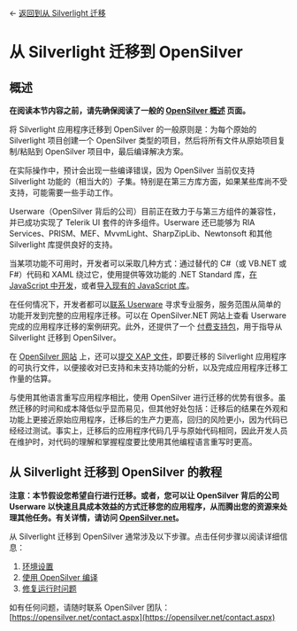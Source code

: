 ← [返回到从 Silverlight 迁移](/docs/9/25)

# 从 Silverlight 迁移到 OpenSilver

## 概述

**在阅读本节内容之前，请先确保阅读了一般的 [OpenSilver 概述](../general/overview.md) 页面。**

将 Silverlight 应用程序迁移到 OpenSilver 的一般原则是：为每个原始的 Silverlight 项目创建一个 OpenSilver 类型的项目，然后将所有文件从原始项目复制/粘贴到 OpenSilver 项目中，最后编译解决方案。

在实际操作中，预计会出现一些编译错误，因为 OpenSilver 当前仅支持 Silverlight 功能的（相当大的）子集。特别是在第三方库方面，如果某些库尚不受支持，可能需要一些手动工作。

Userware（OpenSilver 背后的公司）目前正在致力于与第三方组件的兼容性，并已成功实现了 Telerik UI 套件的许多组件。Userware 还已能够为 RIA Services、PRISM、MEF、MvvmLight、SharpZipLib、Newtonsoft 和其他 Silverlight 库提供良好的支持。

当某项功能不可用时，开发者可以采取几种方式：通过替代的 C#（或 VB.NET 或 F#）代码和 XAML 绕过它，使用提供等效功能的 .NET Standard 库，[在 JavaScript 中开发](https://doc.opensilver.net/documentation/general/javascript-interop-and-libraries.html)，或者[导入现有的 JavaScript 库](https://doc.opensilver.net/documentation/general/javascript-interop-and-libraries.html)。

在任何情况下，开发者都可以[联系 Userware](https://www.opensilver.net/contact.aspx) 寻求专业服务，服务范围从简单的功能开发到完整的应用程序迁移。可以在 OpenSilver.NET 网站上查看 Userware 完成的应用程序迁移的案例研究。此外，还提供了一个 [付费支持包](https://www.opensilver.net/links/migration-package.aspx)，用于指导从 Silverlight 迁移到 OpenSilver。

在 [OpenSilver 网站](https://www.opensilver.net) 上，还可以[提交 XAP 文件](https://www.opensilver.net/migrate/upload-xap.aspx)，即要迁移的 Silverlight 应用程序的可执行文件，以便接收对已支持和未支持功能的分析，以及完成应用程序迁移工作量的估算。

与使用其他语言重写应用程序相比，使用 OpenSilver 进行迁移的优势有很多。虽然迁移的时间和成本降低似乎显而易见，但其他好处包括：迁移后的结果在外观和功能上更接近原始应用程序，迁移后的生产力更高，回归的风险更小，因为代码已经经过测试。事实上，迁移后的应用程序代码几乎与原始代码相同，因此开发人员在维护时，对代码的理解和掌握程度要比使用其他编程语言重写时更高。

## 从 Silverlight 迁移到 OpenSilver 的教程

**注意：本节假设您希望自行进行迁移。或者，您可以让 OpenSilver 背后的公司 Userware 以快速且具成本效益的方式迁移您的应用程序，从而腾出您的资源来处理其他任务。有关详情，请访问 [OpenSilver.net](https://opensilver.net)。**

从 Silverlight 迁移到 OpenSilver 通常涉及以下步骤。点击任何步骤以阅读详细信息：
1. [环境设置](environment-setup.md)
2. [使用 OpenSilver 编译](compile-with-opensilver.md)
3. [修复运行时问题](fix-runtime-issues.md)

如有任何问题，请随时联系 OpenSilver 团队： [https://opensilver.net/contact.aspx](https://opensilver.net/contact.aspx)
